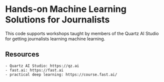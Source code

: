 # Hands-on Machine Learning Solutions for Journalists

This code supports workshops taught by members of the Quartz AI Studio for getting journalists learning machine learning.

## Resources

    - Quartz AI Studio: https://qz.ai
    - fast.ai: https://fast.ai
    - practical deep learning: https://course.fast.ai/
